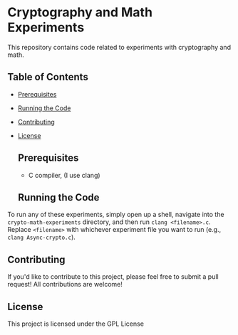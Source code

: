 # Cryptography and Math Experiments
This repository contains code related to experiments with cryptography and math. 

## Table of Contents 
* [Prerequisites](#prerequisites) 
* [Running the Code](#running-the-code) 
* [Contributing](#contributing) 
* [License](#license)  

   ## Prerequisites   

	- C compiler, (I use clang)

   ## Running the Code   

To run any of these experiments, simply open up a shell, navigate into the `crypto-math-experiments` directory, and then run `clang <filename>.c`. Replace `<filename>` with whichever experiment file you want to run (e.g., `clang Async-crypto.c`).    

   ## Contributing    

If you'd like to contribute to this project, please feel free to submit a pull request! All contributions are welcome!    

   ## License     
This project is licensed under the GPL License
